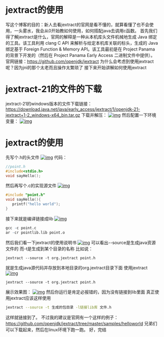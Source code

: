 # jextract的使用

写这个博客的目的：新人去看jextract的官网是看不懂的，就算看懂了也不会使用，一头雾水，我会从0开始教如何使用，如何搭配java去调用c函数。
首先我们得了解jextract是什么，官网的解释是一种从本机库头文件机械地生成 Java 绑定的工具。该工具利用 clang C API 来解析与给定本机库关联的标头，生成的 Java 绑定基于 Foreign Function & Memory API。该工具最初是在 Project Panama 的背景下开发的（然后在 Project Panama Early Access 二进制文件中提供）。
官网链接：https://github.com/openjdk/jextract
为什么会考虑到使用jextract呢？因为jni的那个太老而且操作太繁琐了
接下来开始讲解如何使用jextract

# jextract-21的文件的下载

jextract-21的windows版本的文件下载链接：https://download.java.net/java/early_access/jextract/1/openjdk-21-jextract+1-2_windows-x64_bin.tar.gz
下载并解压：
[![img](D:\my-note\java\jextract\assets\2916233-20231221123324909-1924452416.png)](https://img2023.cnblogs.com/blog/2916233/202312/2916233-20231221123324909-1924452416.png)
然后配置一下环境变量：
[![img](D:\my-note\java\jextract\assets\2916233-20231221123408005-376677558.png)](https://img2023.cnblogs.com/blog/2916233/202312/2916233-20231221123408005-376677558.png)

# jextract的使用

先写个.h的头文件
[![img](D:\my-note\java\jextract\assets\2916233-20231221125307955-1004166961.png)](https://img2023.cnblogs.com/blog/2916233/202312/2916233-20231221125307955-1004166961.png)
代码：



```cpp
//point.h
#include<stdio.h>
void sayHello();
```

然后再写个.c的实现源文件
[![img](D:\my-note\java\jextract\assets\2916233-20231221125411503-385204982.png)](https://img2023.cnblogs.com/blog/2916233/202312/2916233-20231221125411503-385204982.png)



```cpp
#include "point.h"
void sayHello(){
   printf("hello world");
}
```

接下来就是编译链接成lib
[![img](D:\my-note\java\jextract\assets\2916233-20231221125518422-1025838191.png)](https://img2023.cnblogs.com/blog/2916233/202312/2916233-20231221125518422-1025838191.png)



```r
gcc -c point.c
ar -cr pointlib.lib point.o
```

然后我们看一下jextract的使用说明书
[![img](D:\my-note\java\jextract\assets\2916233-20231221182456252-357664478.png)](https://img2023.cnblogs.com/blog/2916233/202312/2916233-20231221182456252-357664478.png)
可以看出--source是生成java资源文件的
而-t是生成到某个目录的名称
比如说：



```mipsasm
jextract --source -t org.jextract point.h
```

就是生成java源代码并存放到本地目录的org.jextract目录下面
使用jextract
[![img](D:\my-note\java\jextract\assets\2916233-20231221125633272-825030178.png)](https://img2023.cnblogs.com/blog/2916233/202312/2916233-20231221125633272-825030178.png)



```mipsasm
jextract --source -t org.jextract point.h
```

展示效果图：
[![img](D:\my-note\java\jextract\assets\2916233-20231221125741243-570489575.png)](https://img2023.cnblogs.com/blog/2916233/202312/2916233-20231221125741243-570489575.png)
然后你运行是肯定必报错的，因为没有链接到lib里面
真正使用jextract应该这样使用



```bash
jextract --source -t 生成的包目录 -l链接lib库 文件.h
```

这样就链接到了。
不过我的建议是官网有一个这样的例子：
https://github.com/openjdk/jextract/tree/master/samples/helloworld
兄弟们可以下载起来，然后在linux环境下跑一跑。
好，完结